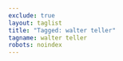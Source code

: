 ```yaml
---
exclude: true
layout: taglist
title: "Tagged: walter teller"
tagname: walter teller
robots: noindex
---
```

